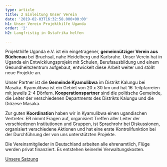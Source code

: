 ```yaml
---
type: article
title: 2 Einleitung Unser Verein
date: '2019-02-03T16:32:58.000+00:00'
h1: Unser Verein Projekthilfe Uganda
order: '2'
h2: Langfristig in Ostafrika helfen

---
```

Projekthilfe Uganda e.V. ist ein eingetragener, **gemeinnütziger Verein aus Büchenau** bei Bruchsal, nahe Heidelberg und Karlsruhe. Unser Verein hat in Uganda ein Entwicklungsprojekt mit Schulen, Berufsausbildung und einem Gesundheitszentrum aufgebaut, entwickelt diese Arbeit weiter und stößt neue Projekte an.

Unser Partner ist die **Gemeinde Kyamulibwa** im Distrikt Kalungu bei Masaka. Kyamulibwa ist ein Gebiet von 20 x 30 km und hat 16 Teilpfarreien mit jeweils 2-4 Dörfern. **Kooperationspartner** sind die politische Gemeinde, die Leiter der verschiedenen Departments des Distrikts Kalungu und die Diözese Masaka.

Zur guten **Koordination** haben wir in Kyamulibwa einen ugandischen Vertreter. ER nimmt Fragen auf, organisiert Treffen aller Leiter der verschiedenen Institutionen und Gruppen, ist Sprachrohr bei Diskussionen, organisiert verschiedene Aktionen und hat eine erste Kontrollfunktion bei der Durchführung der von uns unterstützten Projekte.

Die Vereinsmitglieder in Deutschland arbeiten alle ehrenamtlich, Flüge werden privat finanziert. Es entstehen keinerlei Verwaltungskosten.

[Unsere Satzung](/uploads/SATZUNG-Projekthilfe-Uganda-e.V..pdf "Satzung")